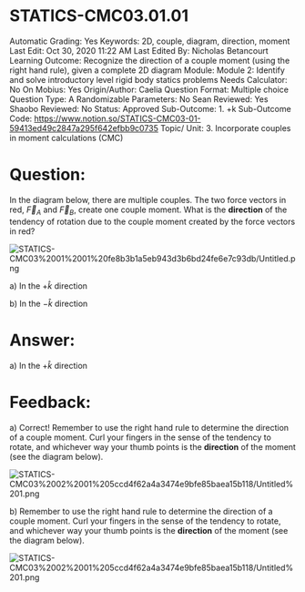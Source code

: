 # STATICS-CMC03.01.01

Automatic Grading: Yes
Keywords: 2D, couple, diagram, direction, moment
Last Edit: Oct 30, 2020 11:22 AM
Last Edited By: Nicholas Betancourt
Learning Outcome: Recognize the direction of a couple moment (using the right hand rule), given a complete 2D diagram
Module: Module 2: Identify and solve introductory level rigid body statics problems
Needs Calculator: No
On Mobius: Yes
Origin/Author: Caelia
Question Format: Multiple choice
Question Type: A
Randomizable Parameters: No
Sean Reviewed: Yes
Shaobo Reviewed: No
Status: Approved
Sub-Outcome: 1. +k
Sub-Outcome Code: https://www.notion.so/STATICS-CMC03-01-59413ed49c2847a295f642efbb9c0735
Topic/ Unit: 3. Incorporate couples in moment calculations (CMC)

# Question:

In the diagram below, there are multiple couples. The two force vectors in red, $\overrightarrow{F}_A$ and $\overrightarrow{F}_B$, create one couple moment.  What is the **direction** of the tendency of rotation due to the couple moment created by the force vectors in red?

![STATICS-CMC03%2001%2001%20fe8b3b1a5eb943d3b6bd24fe6e7c93db/Untitled.png](STATICS-CMC03%2001%2001%20fe8b3b1a5eb943d3b6bd24fe6e7c93db/Untitled.png)

a) In the $+\hat{k}$ direction

b) In the $-\hat{k}$ direction

# Answer:

a) In the $+\hat{k}$ direction

# Feedback:

a) Correct! Remember to use the right hand rule to determine the direction of a couple moment. Curl your fingers in the sense of the tendency to rotate, and whichever way your thumb points is the **direction** of the moment (see the diagram below). 

![STATICS-CMC03%2002%2001%205ccd4f62a4a3474e9bfe85baea15b118/Untitled%201.png](STATICS-CMC03%2002%2001%205ccd4f62a4a3474e9bfe85baea15b118/Untitled%201.png)

b) Remember to use the right hand rule to determine the direction of a couple moment. Curl your fingers in the sense of the tendency to rotate, and whichever way your thumb points is the **direction** of the moment (see the diagram below). 

![STATICS-CMC03%2002%2001%205ccd4f62a4a3474e9bfe85baea15b118/Untitled%201.png](STATICS-CMC03%2002%2001%205ccd4f62a4a3474e9bfe85baea15b118/Untitled%201.png)